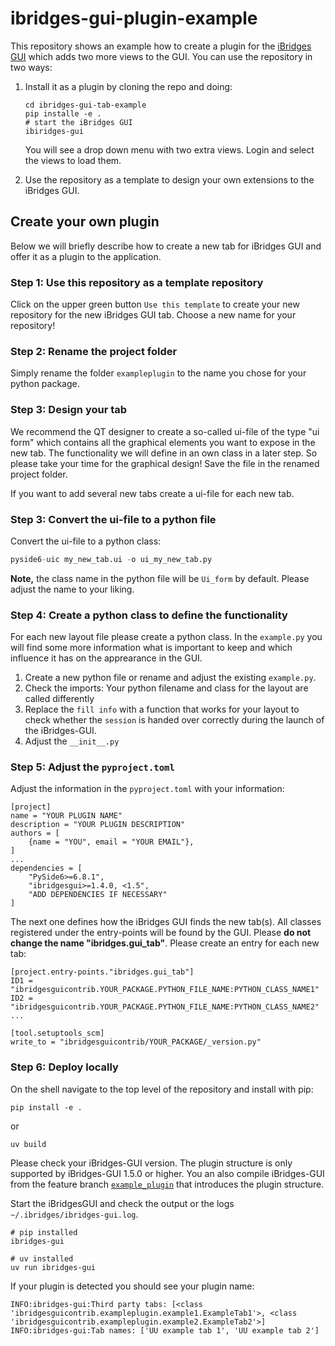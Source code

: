 # ibridges-gui-plugin-example

This repository shows an example how to create a plugin for the [iBridges GUI](https://github.com/iBridges-for-iRODS) which adds two more views to the GUI. You can use the repository in two ways:

1) Install it as a plugin by cloning the repo and doing:
    ```
    cd ibridges-gui-tab-example
    pip installe -e .
    # start the iBridges GUI
    ibiridges-gui
    ```

    You will see a drop down menu with two extra views. Login and select the views to load them.
    
2) Use the repository as a template to design your own extensions to the iBridges GUI.
 

## Create your own plugin
Below we will briefly describe how to create a new tab for iBridges GUI and offer it as a plugin to the application.

### Step 1: Use this repository as a template repository
Click on the upper green button `Use this template` to create your new repository for the new iBridges GUI tab.
Choose a new name for your repository!

### Step 2: Rename the project folder
Simply rename the folder `exampleplugin` to the name you chose for your python package.

### Step 3: Design your tab
We recommend the QT designer to create a so-called ui-file of the type "ui form" which contains all the graphical elements you want to expose in the new tab.
The functionality we will define in an own class in a later step. So please take your time for the graphical design!
Save the file in the renamed project folder.

If you want to add several new tabs create a ui-file for each new tab.

### Step 3: Convert the ui-file to a python file

Convert the ui-file to a python class:

```py
pyside6-uic my_new_tab.ui -o ui_my_new_tab.py
```
**Note,** the class name in the python file will be `Ui_form` by default. Please adjust the name to your liking.

### Step 4: Create a python class to define the functionality
For each new layout file please create a python class. In the `example.py` you will find some more information what is important to keep and which influence it has on the apprearance in the GUI.

1. Create a new python file or rename and adjust the existing `example.py`.
2. Check the imports: Your python filename and class for the layout are called differently
3. Replace the `fill info` with a function that works for your layout to check whether the `session` is handed over correctly during the launch of the iBridges-GUI.
4. Adjust the `__init__.py`

### Step 5: Adjust the `pyproject.toml`
Adjust the information in the `pyproject.toml` with your information:

```
[project]
name = "YOUR PLUGIN NAME"
description = "YOUR PLUGIN DESCRIPTION"
authors = [
    {name = "YOU", email = "YOUR EMAIL"},
]
...
dependencies = [
    "PySide6>=6.8.1",
    "ibridgesgui>=1.4.0, <1.5",
    "ADD DEPENDENCIES IF NECESSARY"
]
```

The next one defines how the iBridges GUI finds the new tab(s). All classes registered under the entry-points
will be found by the GUI. Please **do not change the name "ibridges.gui_tab"**. Please create an entry for each new tab:

```
[project.entry-points."ibridges.gui_tab"]
ID1 = "ibridgesguicontrib.YOUR_PACKAGE.PYTHON_FILE_NAME:PYTHON_CLASS_NAME1"
ID2 = "ibridgesguicontrib.YOUR_PACKAGE.PYTHON_FILE_NAME:PYTHON_CLASS_NAME2"
...

[tool.setuptools_scm]
write_to = "ibridgesguicontrib/YOUR_PACKAGE/_version.py"

```

### Step 6: Deploy locally
On the shell navigate to the top level of the repository and install with pip:

```
pip install -e .
```

or
```
uv build
```

Please check your iBridges-GUI version. The plugin structure is only supported by iBridges-GUI 1.5.0 or higher.
You an also compile iBridges-GUI from the feature branch [`example_plugin`](https://github.com/iBridges-for-iRODS/iBridges-GUI/tree/example_plugin) that introduces the plugin structure.

Start the iBridgesGUI and check the output or the logs `~/.ibridges/ibridges-gui.log`. 
```
# pip installed
ibridges-gui

# uv installed
uv run ibridges-gui
```

If your plugin is detected you should see your plugin name:

```
INFO:ibridges-gui:Third party tabs: [<class 'ibridgesguicontrib.exampleplugin.example1.ExampleTab1'>, <class 'ibridgesguicontrib.exampleplugin.example2.ExampleTab2'>]
INFO:ibridges-gui:Tab names: ['UU example tab 1', 'UU example tab 2']
```





